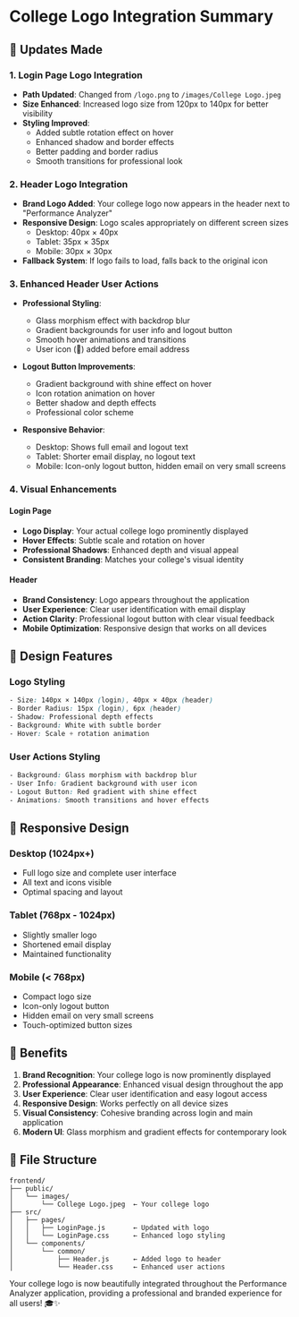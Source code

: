 # College Logo Integration Summary

## 🎯 **Updates Made**

### **1. Login Page Logo Integration**
- **Path Updated**: Changed from `/logo.png` to `/images/College Logo.jpeg`
- **Size Enhanced**: Increased logo size from 120px to 140px for better visibility
- **Styling Improved**: 
  - Added subtle rotation effect on hover
  - Enhanced shadow and border effects
  - Better padding and border radius
  - Smooth transitions for professional look

### **2. Header Logo Integration**
- **Brand Logo Added**: Your college logo now appears in the header next to "Performance Analyzer"
- **Responsive Design**: Logo scales appropriately on different screen sizes
  - Desktop: 40px × 40px
  - Tablet: 35px × 35px  
  - Mobile: 30px × 30px
- **Fallback System**: If logo fails to load, falls back to the original icon

### **3. Enhanced Header User Actions**
- **Professional Styling**: 
  - Glass morphism effect with backdrop blur
  - Gradient backgrounds for user info and logout button
  - Smooth hover animations and transitions
  - User icon (👤) added before email address

- **Logout Button Improvements**:
  - Gradient background with shine effect on hover
  - Icon rotation animation on hover
  - Better shadow and depth effects
  - Professional color scheme

- **Responsive Behavior**:
  - Desktop: Shows full email and logout text
  - Tablet: Shorter email display, no logout text
  - Mobile: Icon-only logout button, hidden email on very small screens

### **4. Visual Enhancements**

#### **Login Page**
- **Logo Display**: Your actual college logo prominently displayed
- **Hover Effects**: Subtle scale and rotation on hover
- **Professional Shadows**: Enhanced depth and visual appeal
- **Consistent Branding**: Matches your college's visual identity

#### **Header**
- **Brand Consistency**: Logo appears throughout the application
- **User Experience**: Clear user identification with email display
- **Action Clarity**: Professional logout button with clear visual feedback
- **Mobile Optimization**: Responsive design that works on all devices

## 🎨 **Design Features**

### **Logo Styling**
```css
- Size: 140px × 140px (login), 40px × 40px (header)
- Border Radius: 15px (login), 6px (header)
- Shadow: Professional depth effects
- Background: White with subtle border
- Hover: Scale + rotation animation
```

### **User Actions Styling**
```css
- Background: Glass morphism with backdrop blur
- User Info: Gradient background with user icon
- Logout Button: Red gradient with shine effect
- Animations: Smooth transitions and hover effects
```

## 📱 **Responsive Design**

### **Desktop (1024px+)**
- Full logo size and complete user interface
- All text and icons visible
- Optimal spacing and layout

### **Tablet (768px - 1024px)**
- Slightly smaller logo
- Shortened email display
- Maintained functionality

### **Mobile (< 768px)**
- Compact logo size
- Icon-only logout button
- Hidden email on very small screens
- Touch-optimized button sizes

## 🚀 **Benefits**

1. **Brand Recognition**: Your college logo is now prominently displayed
2. **Professional Appearance**: Enhanced visual design throughout the app
3. **User Experience**: Clear user identification and easy logout access
4. **Responsive Design**: Works perfectly on all device sizes
5. **Visual Consistency**: Cohesive branding across login and main application
6. **Modern UI**: Glass morphism and gradient effects for contemporary look

## 📁 **File Structure**
```
frontend/
├── public/
│   └── images/
│       └── College Logo.jpeg  ← Your college logo
├── src/
│   ├── pages/
│   │   ├── LoginPage.js       ← Updated with logo
│   │   └── LoginPage.css      ← Enhanced logo styling
│   └── components/
│       └── common/
│           ├── Header.js      ← Added logo to header
│           └── Header.css     ← Enhanced user actions
```

Your college logo is now beautifully integrated throughout the Performance Analyzer application, providing a professional and branded experience for all users! 🎓✨